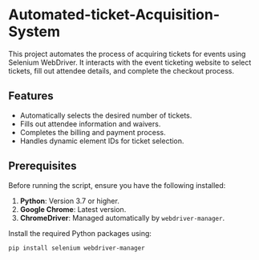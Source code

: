 # Automated-ticket-Acquisition-System

This project automates the process of acquiring tickets for events using Selenium WebDriver. It interacts with the event ticketing website to select tickets, fill out attendee details, and complete the checkout process.

## Features

- Automatically selects the desired number of tickets.
- Fills out attendee information and waivers.
- Completes the billing and payment process.
- Handles dynamic element IDs for ticket selection.

## Prerequisites

Before running the script, ensure you have the following installed:

1. **Python**: Version 3.7 or higher.
2. **Google Chrome**: Latest version.
3. **ChromeDriver**: Managed automatically by `webdriver-manager`.

Install the required Python packages using:

```bash
pip install selenium webdriver-manager
